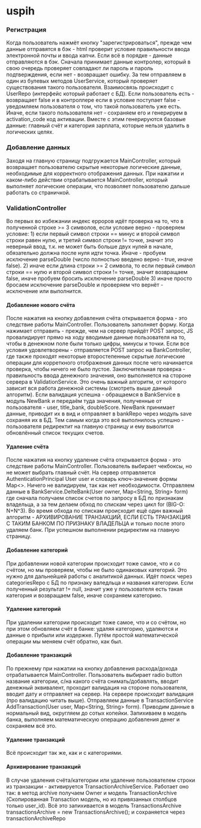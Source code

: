 # uspih
### Регистрация
Когда пользователь нажмёт кнопку "зарегистрироваться", прежде чем данные отправятся в бэк - html проверит условие правильности ввода электронной почты и ввода капчи. Если всё в порядке - данные отправляются в бэк. Сначала принимает данные контролер, который в свою очередь проверяет совпадают ли пароль и пароль подтверждения, если нет - возвращает ошибку. За тем отправляем в один из булевых методов UserService, который проверяет существования такого пользователя. Взаимосвязь происходит с UserRepo (интерфейс который работает с БД). Если пользователь есть - возвращает false и в контроллере если в условие поступает false - уведомляем пользователя о том, что такой пользователь уже есть. Иначе, если такого пользователя нет - сохраняем его и генерируем в activation_code код активации. Вместе с этим генерируются базовые данные: главный счёт и категория зарплата, которые нельзя удалить в логических целях.

### Добавление данных
Заходя на главную страницу подгружается MainController, который возвращает пользователю скрытые некоторые логические данные, необходимые для корректного отображения данных.
При нажатии и каком-либо действии отрабатывается MainController, который выполняет логические операции, что позволяет пользователю дальше работать со страничкой.
### ValidationController
Во первых во избежании индекс ерроров идёт проверка на то, что в полученной строке >= 3 символов, если условие верно -
проверяем условие: 1) если первый символ строки == минус и второй символ строки равен нулю, и третий символ строки != точке, значит это неверный ввод, т.к. не может быть больше двух
нулей в начале, обязательно должна после нуля идти точка. Иначе - пробуем исключение parseDouble (число полностью введено верно - true, иначе false). 2) иначе если длина строки >= 2 
символа, то если первый символ строки == нулю и второй символ строки != точке, значит возвращаем false, иначе пробуем бросить исключение parseDouble 3) иначе просто бросаем исключение
parseDouble и проверяем что вернёт - исключение или выполнится. 
#### Добавление нового счёта
После нажатия на кнопку добавления счёта открывается форма - это следствие работы MainController. Пользователь заполняет форму. Когда нажимает отправить - прежде, чем на сервер
прийдёт POST запрос, JS провалидирует прямо на ходу вводимые данные пользователя на то, чтобы в денежном поле были только цифры, минусы и точки. Если все условия удовлетворены - 
отправляется POST запрос на BankController, где также проходят некоторые второстепенные скрытые логические операции для корреткного отображения данных после чего начинается 
проверка, чтобы ничего не было пустое. Заключительная проверка - правильность ввода денежного значения, оно выполняется на стороне сервера в ValidationService. Это очень важный
алгоритм, от которого зависит вся работа денежной системы (смотреть выше данный алгоритм). Если валидация успешна - обращаемся в BankService в модуль NewBank и передаём туда
значения, полученные от пользователя - user, title_bank, doubleScore. NewBank принимает данные, приводит их в вид и отправляет в bankRepo через модуль save сохраняя их в БД.
Тем самым когда это всё выполнилось успешно - пользователя редиректит на главную страницу и ему выволится обновлённый список текущих счетов.
#### Удаление счёта
После нажатия на кнопку удаление счёта открывается форма - это следствие работы MainController. Пользователь выбирает чекбоксы, но не может выбрать главный счёт. На сервер
отправляется AuthenticationPrincipal User user и словарь ключ-значение формы Map<>. Ничего не валидируем, так как нет необходимости. Отправляем данные в BankService.DelteBank(User owner, Map<String, String> form) где сначала получаем список счетов по запросу в БД по признакам владельца, а за тем делаем обход по спискам через цикл for (BIG-O: N+N^3). Во время обхода по спискам происходит ещё один важный алгоритм - АРХИВИРОВАНИЕ ТРАНЗАКЦИЙ, ЕСЛИ ЕСТЬ ТРАНЗАКЦИЯ С ТАКИМ БАНКОМ ПО ПРИЗНАКУ ВЛАДЕЛЬЦА и только после этого удаляем банк. При успешном выполнении редиректим на главную страницу.
#### Добавление категорий
При добавлении новой категории происходит тоже самое, что и со счётом, но мы проверяем, чтобы не было одинаковых категорий. Это нужно для дальнейшей работы с аналитикой данных.
Идёт поиск через categoriesRepo с БД по признаку валедльца и названия категории. Если полученный результат != null, значит уже у пользователя есть такая категория и возвращаем false, иначе сохраняем категорию.
#### Удаление категорий
При удалении категории происходит тоже самое, что и со счётом, но при этом обновляем счёт в банке: удаляя категорию, удаляются и данные о прибыли или издержке. Путём простой математической операции мы меняем счёт обратно, как был.
#### Добавление транзакций
По прежнему при нажатии на кнопку добавления расхода/дохода отрабатывается MainController. Пользователь выбирает radio button название категории, с/на какого счёта снимать/добавлять, вводит денежный эквивалент, проходит валидация на стороне пользователя, вводит дату и отправляет на сервер. На сервере происходит валидация (про валидацию читать выше). Отправляем данные в TransactionService AddTransaction(User user, Map<String, String> form). Приводим данные в нормальный вид, округляем до сотых копейки. Запихиваем в модель банка, выполняем математическую операцию добавления денег и сохраняем всё это.
#### Удаление транзакций
Всё происходит так же, как и с категориями.
#### Архивирование транзакций
В случае удаления счёта/категории или удаление пользователем строки из транзакции - активируется TransactionArchiveService. Работает оно так: в метод archive получаем Owner и модель TransactionArchive (Скопированная Transaction модель, но из привязанных столбцов только user_id). Всё это запихивается в модель TransactionsArchive transactionsArchive = new TransactionsArchive(); и сохраняется через transactionArchiveRepo
